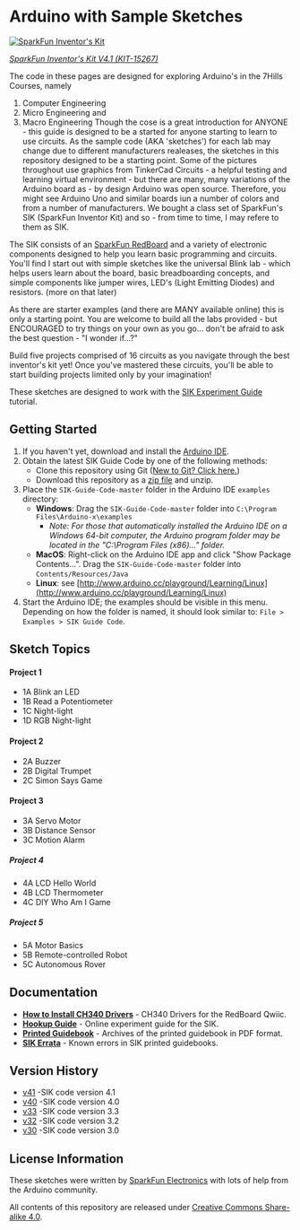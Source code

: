 Arduino with Sample Sketches
======================================================

[![SparkFun Inventor's Kit](https://cdn.sparkfun.com//assets/parts/1/3/7/3/7/15267-SparkFun_Inventor_s_Kit_-_v4.1-01a.jpg)](https://www.sparkfun.com/products/15267)

[*SparkFun Inventor's Kit V4.1 (KIT-15267)*](https://www.sparkfun.com/products/15267)

The code in these pages are designed for exploring Arduino's in the 7Hills Courses, namely
 1. Computer Engineering
 2. Micro Engineering and
 3. Macro Engineering
    Though the cose is a great introduction for ANYONE - this guide is designed to be a started for anyone starting to learn to use circuits.  As the sample code (AKA 'sketches') for each lab may change due to different manufacturers realeases, the sketches in this repository designed to be a starting point. Some of the pictures throughout use graphics from TinkerCad Circuits - a helpful testing and learning virtual environment - but there are many, many variations of the Arduino board as - by design Arduino was open source.  Therefore, you might see Arduino Uno and similar boards iun a number of colors and from a number of manufacturers.  We bought a class set of SparkFun's SIK (SparkFun Inventor Kit) and so - from time to time, I may refere to them as SIK.
    
The SIK consists of an [SparkFun RedBoard](https://www.sparkfun.com/products/15123) and a variety of electronic components designed to help you learn basic programming and circuits.  You'll find I start out with simple sketches like the universal Blink lab - which helps users learn about the board, basic breadboarding concepts, and simple components like jumper wires, LED's (Light Emitting Diodes) and resistors. (more on that later)

As there are starter examples (and there are MANY available online) this is only a starting point.  You are welcome to build all the labs provided - but ENCOURAGED to try things on your own as you go... don't be afraid to ask the best question - "I wonder if...?"

Build five projects comprised of 16 circuits as you navigate through the best inventor's kit yet! Once you've mastered these circuits, you'll be able to start building projects limited only by your imagination!

These sketches are designed to work with the [SIK Experiment Guide](https://learn.sparkfun.com/tutorials/sparkfun-inventors-kit-experiment-guide---v41) tutorial.

Getting Started
---------------

1. If you haven't yet, download and install the [Arduino IDE](http://arduino.cc/en/Main/Software).
2. Obtain the latest SIK Guide Code by one of the following methods:
   * Clone this repository using Git ([New to Git? Click here.](https://help.github.com/articles/set-up-git))
   * Download this repository as a [zip file](https://github.com/sparkfun/SIK-Guide-Code/archive/master.zip) and unzip.
3. Place the `SIK-Guide-Code-master` folder in the Arduino IDE `examples` directory:
   * **Windows**: Drag the `SIK-Guide-Code-master` folder into `C:\Program Files\Arduino-x\examples`
     * _Note: For those that automatically installed the Arduino IDE on a Windows 64-bit computer, the Arduino program folder may be located in the "C:\Program Files (x86)..." folder._
   * **MacOS**: Right-click on the Arduino IDE app and click "Show Package Contents...". Drag the `SIK-Guide-Code-master` folder into `Contents/Resources/Java`
   * **Linux**: see [http://www.arduino.cc/playground/Learning/Linux](http://www.arduino.cc/playground/Learning/Linux)
4. Start the Arduino IDE; the examples should be visible in this menu. Depending on how the folder is named, it should look similar to: `File > Examples > SIK Guide Code`.

Sketch Topics
-------------

#### Project 1
* 1A Blink an LED
* 1B Read a Potentiometer
* 1C Night-light
* 1D RGB Night-light

#### Project 2

* 2A Buzzer
* 2B Digital Trumpet
* 2C Simon Says Game

#### Project 3

* 3A Servo Motor
* 3B Distance Sensor
* 3C Motion Alarm

##### Project 4

* 4A LCD Hello World
* 4B LCD Thermometer
* 4C DIY Who Am I Game

##### Project 5

* 5A Motor Basics
* 5B Remote-controlled Robot
* 5C Autonomous Rover

Documentation
--------------
* **[How to Install CH340 Drivers](https://learn.sparkfun.com/tutorials/how-to-install-ch340-drivers)** - CH340 Drivers for the RedBoard Qwiic.
* **[Hookup Guide](https://learn.sparkfun.com/tutorials/sparkfun-inventors-kit-experiment-guide---v41)** - Online experiment guide for the SIK.
* **[Printed Guidebook](https://github.com/sparkfun/SIK_Guide)** - Archives of the printed guidebook in PDF format.
* **[SIK Errata](https://www.sparkfun.com/SIKerrata)** - Known errors in SIK printed guidebooks.

Version History
---------------
* [v41](https://github.com/sparkfun/SIK-Guide-Code/tree/v41) -SIK code version 4.1
* [v40](https://github.com/sparkfun/SIK-Guide-Code/tree/v40) -SIK code version 4.0
* [v33](https://github.com/sparkfun/SIK-Guide-Code/tree/v33) -SIK code version 3.3
* [v32](https://github.com/sparkfun/SIK-Guide-Code/tree/v32) -SIK code version 3.2
* [v30](https://github.com/sparkfun/SIK-Guide-Code/tree/v30) -SIK code version 3.0

License Information
-------------------

These sketches were written by [SparkFun Electronics](https://www.sparkfun.com) with lots of help from the Arduino community.

All contents of this repository are released under [Creative Commons Share-alike 4.0](http://creativecommons.org/licenses/by-sa/4.0/).
